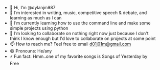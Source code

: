 - 👋 Hi, I’m @dylanjm987
- 👀 I’m interested in writing, music, competitive speech & debate, and learning as much as I can
- 🌱 I’m currently learning how to use the command line and make some simple projects using python
- 💞️ I’m looking to collaborate on nothing right now just because I don't think I know enough but I'd love to collaborate on projects at some point
- 📫 How to reach me? Feel free to email d01j01m@gmail.com
- 😄 Pronouns: He/any
- ⚡ Fun fact: Hmm..one of my favorite songs is Songs of Yesterday by Free

<!---
dylanjm987/dylanjm987 is a ✨ special ✨ repository because its `README.md` (this file) appears on your GitHub profile.
You can click the Preview link to take a look at your changes.
--->
